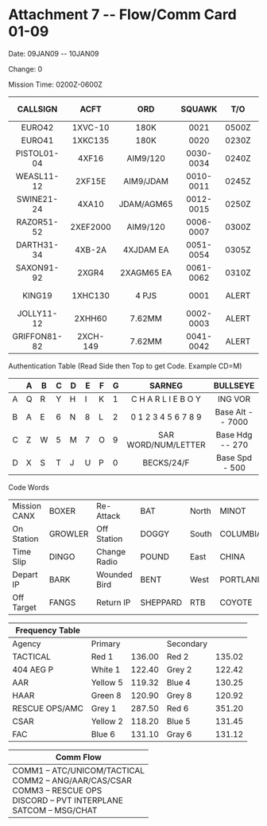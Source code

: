 # Attachment 7 -- Flow/Comm Card 01-09

Date: 09JAN09 -- 10JAN09

Change: 0

Mission Time: 0200Z-0600Z

| **CALLSIGN**  | **ACFT**  |   **ORD**   | **SQUAWK**  | **T/O**  | **ARCT**  | **ENTER RANGE     PT/ALT/TIME**  | **HLD PT**  | **HLD ALT**  | **PUSH**  | **PSH ALT**  | **TGT**  | **TOT**  | **EXIT RANGE     PT/ALT/TIME**  |
|:-------------------: |:---------------: |:-----------------: |:-----------------: |:--------------: |:---------------: |:--------------------------------------: |:-----------------: |:------------------: |:---------------: |:------------------: |:--------------: |:--------------: |:-------------------------------------: |
|     EURO42           |     1XVC-10      |        180K        |     0021           |     0500Z       |     0545Z        |     BLAMI/170/0140Z                     |     AR2            |     180             |     N/A          |     N/A             |     AR2         |     0250Z       |     BLAMI/180/0500Z                    |
|     EURO41           |     1XKC135      |        180K        |     0020           |     0230Z       |     0430Z        |     BLAMI/210/0135Z                     |     AR2            |     220             |     N/A          |     N/A             |     AR2         |     0245Z       |     BLAMI/200/0435Z                    |
|     PISTOL01-04      |     4XF16        |      AIM9/120      |     0030-0034      |     0240Z       |     0500Z        |     BLAMI/270/0255Z                     |     THORI          |     290             |     0400Z        |     270             |     N/A         |     0410Z       |     BLAMI/280/0515Z                    |
|     WEASL11-12       |     2XF15E       |      AIM9/JDAM     |     0010-0011      |     0245Z       |     0515Z        |     BLAMI/250/0305Z                     |     THORI          |     250             |     0400Z        |     260             |     10-2/3      |     0410Z       |     BLAMI/200/0530Z                    |
|     SWINE21-24       |     4XA10        |     JDAM/AGM65     |     0012-0015      |     0250Z       |     0430Z        |     BLAMI/110/0310Z                     |     THORI          |     110             |     0425Z        |     110             |     10-4/5      |     0435Z       |     BLAMI/120/0445Z                    |
|     RAZOR51-52       |     2XEF2000     |      AIM9/120      |     0006-0007      |     0300Z       |     0530Z        |     BLAMI/250/0315Z                     |     THORI          |     270             |     0400Z        |     230             |     N/A         |     0410Z       |     BLAMI/260/0545Z                    |
|     DARTH31-34       |     4XB-2A       |      4XJDAM EA     |     0051-0054      |     0305Z       |     0440Z        |     BLAMI/260/0320Z                     |     THORI          |     260             |     0410Z        |     220             |     10-6/7      |     0425Z       |     BLAMI/240/0455Z                    |
|     SAXON91-92       |     2XGR4        |     2XAGM65 EA     |     0061-0062      |     0310Z       |     0545Z        |     BLAMI/130/0325Z                     |     THORI          |     130             |     0440Z        |     130             |     10-1        |     0450Z       |     BLAMI/180/0500Z                    |
|     KING19           |     1XHC130      |        4 PJS       |     0001           |     ALERT       |     /            |     BLAMI/070/AS REQ                    |     AS REQ         |     040             |     /            |     /               |     SAR         |     /           |     BLAMI/080/AS REQ                   |
|     JOLLY11-12       |     2XHH60       |       7.62MM       |     0002-0003      |     ALERT       |     /            |     BLAMI/050/AS REQ                    |     AS REQ         |     020             |     /            |     /               |     SAR         |     /           |     BLAMI/060/AS REQ                   |
|     GRIFFON81-82     |     2XCH-149     |       7.62MM       |     0041-0042      |     ALERT       |     /            |     BLAMI/050/AS REQ                    |     AS REQ         |     020             |     /            |     /               |     SAR         |     /           |     BLAMI/060/AS REQ                   |

Authentication Table (Read Side then Top to get Code. Example CD=M)

|     | A   | B   | C   | D   | E   | F   | G   |       SARNEG        |     BULLSEYE     |
|-----|-----|-----|-----|-----|-----|-----|-----|:-------------------:|:----------------:|
| A   | Q   | R   | Y   | H   | I   | K   | 1   | C H A R L I E B O Y |     ING VOR      |
| B   | A   | E   | 6   | N   | 8   | L   | 2   | 0 1 2 3 4 5 6 7 8 9 | Base Alt -- 7000 |
| C   | Z   | W   | 5   | M   | 7   | O   | 9   | SAR WORD/NUM/LETTER | Base Hdg -- 270  |
| D   | X   | S   | T   | J   | U   | P   | 0   |     BECKS/24/F      |  Base Spd - 500  |

Code Words

| | | | | | | | |
|--- |--- |--- |--- |--- |--- |--- |--- |
|     Mission CANX     |     BOXER     |     Re-Attack     |     BAT     |     North     |     MINOT     |     AAR     |     CHOW     |
|     On Station     |     GROWLER     |     Off Station     |     DOGGY     |     South     |     COLUMBIA     |     Push     |     BITE     |
|     Time Slip     |     DINGO     |     Change Radio     |     POUND     |     East     |     CHINA     |     Retrograde     |     JIZZ     |
|     Depart IP     |     BARK     |     Wounded Bird     |     BENT     |     West     |     PORTLAND     |     AAA     |     HOWLER     |
|     Off Target     |     FANGS     |     Return IP     |     SHEPPARD     |     RTB     |     COYOTE     |     SAM     |     MOE     |

|     Frequency Table     |   |   |   |   |
|--- |--- |--- |--- |--- |
|     Agency     |     Primary     |   |     Secondary     |   |
|     TACTICAL     |     Red 1     |     136.00     |     Red 2     |     135.02     |
|     404 AEG P     |     White 1     |     122.40     |     Grey 2     |     122.42     |
|     AAR     |     Yellow 5     |     119.32     |     Blue 4     |     130.25     |
|     HAAR     |     Green 8     |     120.90     |     Grey 8     |     120.92     |
|     RESCUE OPS/AMC     |     Grey 1     |     287.50     |     Red 6     |     351.20     |
|     CSAR     |     Yellow 2     |     118.20     |     Blue 5     |     131.45     |
|     FAC     |     Blue 6     |     131.10     |     Gray 6     |     131.12     |

|     Comm Flow     |
|--- |
|     COMM1 – ATC/UNICOM/TACTICAL<br>     COMM2 – ANG/AAR/CAS/CSAR<br>     COMM3 – RESCUE OPS<br>     DISCORD – PVT INTERPLANE<br>     SATCOM – MSG/CHAT     |
